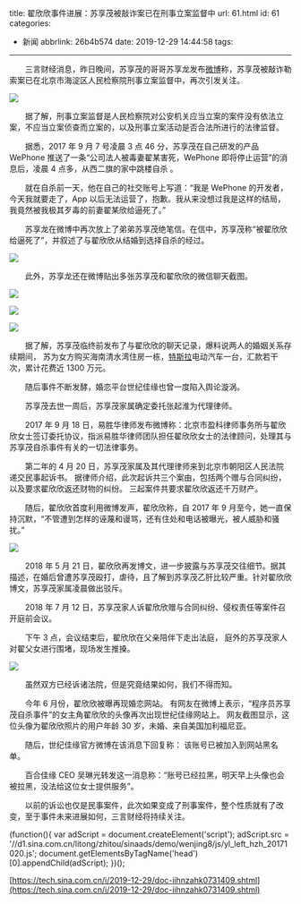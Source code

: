 title: 翟欣欣事件进展：苏享茂被敲诈案已在刑事立案监督中
url: 61.html
id: 61
categories:
  - 新闻
abbrlink: 26b4b574
date: 2019-12-29 14:44:58
tags:
---

　　三言财经消息，昨日晚间，苏享茂的哥哥苏享龙发布[微博](http://stock.finance.sina.com.cn/usstock/quotes/WB.html)称，苏享茂被敲诈勒索案已在北京市海淀区人民检察院刑事立案监督中，再次引发关注。

![](http://n.sinaimg.cn/tech/transform/405/w550h655/20191229/881b-imkzenp4799064.jpg)

　　据了解，刑事立案监督是人民检察院对公安机关应当立案的案件没有依法立案，不应当立案侦查而立案的，以及刑事立案活动是否合法所进行的法律监督。

　　据悉，2017 年 9 月 7 号凌晨 3 点 46 分，苏享茂在自己研发的产品 WePhone 推送了一条“公司法人被毒妻翟某害死，WePhone 即将停止运营”的消息后，凌晨 4 点多，从西二旗的家中跳楼自杀 。

　　就在自杀前一天，他在自己的社交账号上写道：“我是 WePhone 的开发者，今天我就要走了，App 以后无法运营了，抱歉。我从来没想过我是这样的结局，我竟然被我极其歹毒的前妻翟某欣给逼死了。”

　　苏享龙在微博中再次放上了弟弟苏享茂绝笔信。在信中，苏享茂称“被翟欣欣给逼死了”，并叙述了与翟欣欣从结婚到选择自杀的经过。

![](http://n.sinaimg.cn/tech/crawl/661/w550h911/20191229/61d5-imkzenp4795932.jpg)

　　此外，苏享龙还在微博贴出多张苏享茂和翟欣欣的微信聊天截图。

![](http://n.sinaimg.cn/tech/crawl/665/w550h915/20191229/f20d-imkzenp4795995.jpg)

![](http://n.sinaimg.cn/tech/crawl/398/w450h748/20191229/6e42-imkzenp4796051.jpg)

![](http://n.sinaimg.cn/tech/crawl/566/w550h816/20191229/f1ec-imkzenp4796125.jpg)

　　据了解，苏享茂临终前发布了与翟欣欣的聊天记录，爆料说两人的婚姻关系存续期间， 苏为女方购买海南清水湾住房一栋，[特斯拉](http://stock.finance.sina.com.cn/usstock/quotes/TSLA.html)电动汽车一台，汇款若干次，累计花费近 1300 万元。

　　随后事件不断发酵，婚恋平台世纪佳缘也曾一度陷入舆论漩涡。

　　苏享茂去世一周后，苏享茂家属确定委托张起淮为代理律师。

　　2017 年 9 月 18 日，易胜华律师发布微博称：北京市盈科律师事务所与翟欣欣女士签订委托协议，指派易胜华律师团队担任翟欣欣女士的法律顾问，处理其与苏享茂自杀事件有关的一切法律事务。

　　第二年的 4 月 20 日，苏享茂家属及其代理律师来到北京市朝阳区人民法院递交民事起诉书。 据律师介绍，此次起诉共三个案由，包括两个赠与合同纠纷，以及要求翟欣欣返还财物的纠纷。 三起案件共要求翟欣欣返还千万财产。

　　随后，翟欣欣首度利用微博发声，翟欣欣称，自 2017 年 9 月至今，她一直保持沉默，“不管遭到怎样的诬蔑和谩骂，还有住处和电话被曝光，被人威胁和骚扰。”

![](http://n.sinaimg.cn/tech/crawl/107/w550h1157/20191229/f81a-imkzenp4796184.jpg)

　　2018 年 5 月 21 日，翟欣欣再发博文，进一步披露与苏享茂交往细节。据其描述，在婚后曾遭苏享茂殴打，虐待，且了解到苏享茂乙肝比较严重。针对翟欣欣博文，苏享茂家属凌晨做出驳斥。

　　2018 年 7 月 12 日，苏享茂家人诉翟欣欣赠与合同纠纷、侵权责任等案件召开庭前会议。

　　下午 3 点，会议结束后，翟欣欣在父亲陪伴下走出法庭， 庭外的苏享茂家人对翟父女进行围堵，现场发生推搡。

![](http://n.sinaimg.cn/tech/crawl/13/w550h263/20191229/4a28-imkzenp4796238.jpg)

　　虽然双方已经诉诸法院，但是究竟结果如何，我们不得而知。

　　今年 6 月份，翟欣欣被曝再现婚恋网站。 有网友在微博上表示，“程序员苏享茂自杀事件”的女主角翟欣欣的头像再次出现世纪佳缘网站上。 网友截图显示，这位头像为翟欣欣照片的用户年龄 30 岁，未婚、来自美国加利福尼亚。

　　随后，世纪佳缘官方微博在该消息下回复称： 该账号已被加入到网站黑名单。

　　百合佳缘 CEO 吴琳光转发这一消息称：“账号已经拉黑，明天早上头像也会被拉黑，没法给这位女士提供服务”。

　　以前的诉讼也仅是民事案件，此次如果变成了刑事案件，整个性质就有了改变，至于事件未来进展如何，三言财经将持续关注。

(function(){ var adScript = document.createElement('script'); adScript.src = '//d1.sina.com.cn/litong/zhitou/sinaads/demo/wenjing8/js/yl\_left\_hzh_20171020.js'; document.getElementsByTagName('head')\[0\].appendChild(adScript); })();

[https://tech.sina.com.cn/i/2019-12-29/doc-iihnzahk0731409.shtml](https://tech.sina.com.cn/i/2019-12-29/doc-iihnzahk0731409.shtml)